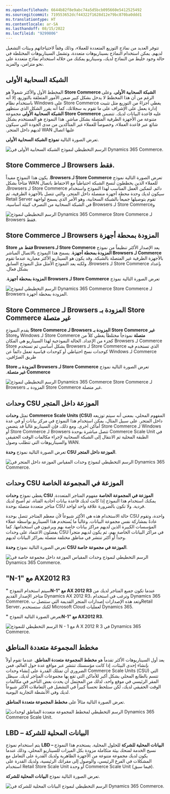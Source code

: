 ```yaml
---
ms.openlocfilehash: 6644b82f8e9abc74a5d5bcb095660e5412525492
ms.sourcegitcommit: 719553652dcf44322f1628d12e79bc870ba0ddd1
ms.translationtype: HT
ms.contentlocale: ar-SA
ms.lasthandoff: 08/15/2022
ms.locfileid: "9299806"
---
```

تتوفر العديد من نماذج التوزيع المتعددة للعملاء، وذلك وفقاً لاحتياجاتهم وبيئات التشغيل لديهم. يمكن استخدام النماذج بسيناريوهات متعددة، وتشمل السيناريوهات المختلطة في حالة وجود خليط من النماذج لديك، وسيناريو يمكنك من خلاله استخدام نماذج متعددة على نحو متزامن، والمزيد.

## <a name="cloud-1st"></a>الشبكة السحابية الأولى
 
المخطط الأول والأكثر شمولاً هو **Store Commerce الشبكة السحابية الأولى**. وعلى الرغم من أن هذا المخطط لا يدخل بشكل كبير ضمن الأمور المتعلقة بالتوزيع، إلا أنه يغطي أجزاءً من التوزيع مثل تثبيت ‏‫Store Commerce على Windows باستخدام نظام إدارة يعمل على الإشراف على ما تقوم به سجلاتك، كما أنه يقرر الشكل الذي ستظهر عليه قاعدة البيانات لديك. تتضمن **Store Commerce الشبكة السحابية الأولى** مجموعة متنوعة من الأجهزة الطرفية المتصلة بشكل مباشر. هذا النموذج هو المستخدم بشكل شائع عبر قاعدة العملاء، وخصوصاً للعملاء غير المتأكدين من مدى الجودة التي سيكون عليها اتصال WAN لديهم داخل المتجر. 

تعرض الصورة التالية **نموذج الشبكة السحابية الأولى**.

![الرسم التخطيطي لنموذج الشبكة السحابية الأولى في Dynamics 365 Commerce.](../media/cloud-first.png)
 
## <a name="store-commerce-for-browsers-only"></a>Store Commerce لـ Browsers فقط.

تعرض الصورة التالية نموذج **‏‫Store Commerce لـ Browsers**. يكون هذا النموذج مفيداً للعملاء الذين يخططون لنسخ الشبكة احتياطياً مع الاحتفاظ باتصال WAN متاحاً بشكل دائم. لتمكين العمل المناسب لهذا النموذج واستخدام ‏‫Store Commerce لـ Browsers، سيكون لديك وحدة محطة أجهزة منفصلة داخل المتجر، والتي تتصل بالأجهزة الطرفية، ثم تقوم بتوصيلها جميعاً بالشبكة السحابية، وهو الأمر الذي يسمح لواجهة Retail Server و‏‫Store Commerce لـ Browsers في الشبكة السحابية من التصرف كبيئة أساسية. 

![الرسم التخطيطي لنموذج Dynamics 365 Commerce Store Commerce لـ Browsers فقط.](../media/cloud-pos-only.png)
 
## <a name="store-commerce-for-browsers-whardware-station"></a>Store Commerce لـ Browsers المزودة بمحطة أجهزة‬

‏‫يعد الإصدار الأكثر تنظيماً من نموذج **Store Commerce لـ Browsers فقط** هو **‬‏‫Store Commerce لـ Browsers المزودة بمحطة أجهزة**. يسمح هذا النموذج بالاتصال المباشر بالأجهزة الطرفية غير المتصلة بالشبكة. وقد يكون هو السيناريو الأكثر معيارية عندما تقوم بإعداد Store Commerce لـ Browsers، ولكنه يعد النموذج الأمثل مثل النموذج السابق بشكل فعال. 

تعرض الصورة التالية نموذج **‏‫Store Commerce لـ Browsers المزودة بمحطة أجهزة**.

![الرسم التخطيطي لنموذج Dynamics 365 Commerce Store Commerce لـ Browsers المزودة بمحطة أجهزة.](../media/cloud-pos-hardware-station.png)

## <a name="store-commerce-for-browsers-wstore-commerce-offline"></a>Store Commerce لـ Browsers المزودة بـ Store Commerce غير متصلة

يقدم النموذج **Store Commerce لـ Browsers المزودة بـ Store Commerce غير متصلة** نموذجاً مختلطاً يغطي كلاً من ‏‫Store Commerce لـ Windows و‏‫Store Commerce لـ Browsers كجزء من الإعداد.‬ الحالة النموذجية لهذا السيناريو هي المكان الذي تستخدم فيه Store Commerce لـ Browsers بشكل أساسي ثم تستخدم Store Commerce لـ Windows كوحدات نسخ احتياطي أو كوحدات قياسية تعمل دائماً عن طريق الصرّافين.

تعرض الصورة التالية نموذج **‏‫Store Commerce لـ Browsers المزودة بـ Store Commerce غير متصلة**.

![الرسم التخطيطي لنموذج Dynamics 365 Commerce Store Commerce لـ Browsers المزودة بـ Store Commerce غير متصلة.](../media/cloud-pos-offline.png) 
 
## <a name="csu-deployed-in-store"></a>وحدات CSU الموزعة داخل المتجر

تمثل **وحدات Commerce Scale Units (‏CSU)** المفهوم المحلي، بمعنى أنه سيتم توزيعه داخل المتجر. على سبيل المثال، يمكن استخدام هذا النموذج في مركز بيانات أو في عدة أماكن أخرى. ومع ذلك، فإن السيناريو غالباً قد يتضمن Store Commerce لـ Windows أو Store Commerce لـ Browsers تتصل مباشرة بوحدة Commerce Scale Unit في الطبقة المحلية ثم الانتقال إلى الشبكة السحابية لإجراء مكالمات الوقت الحقيقي والسيناريوهات التي تتطلب وصول WAN. 

تعرض الصورة التالية نموذج **وحدة CSU الموزعة داخل المتجر**.
 
![الرسم التخطيطي لنموذج وحدات المقياس الموزعة داخل المتجر في Dynamics 365 Commerce.](../media/cloud-scale-unit-deployed-in-store.png) 

## <a name="csu-deployed-in-private-cloud"></a>وحدات CSU الموزعة في المجموعة الخاصة
 
يغطي نموذج **وحدات CSU الموزعة في المجموعة الخاصة** مفهوم المتاجر المتعددة. يمكنك استخدام هذا النموذج إذا كانت لديك قاعدة بيانات أحادية القناة، ثم أصبح لديك متاجر متعددة متصلة بوحدة CSU فردية. ولا تكون بالضرورة علاقة واحد لواحد. 

حالة الاستخدام هذه هي الأكثر شيوعاً لأن معظم المتاجر تتصل بوحدة CSU واحدة، وتقوم عادةً بمشاركة نفس مجموعة البيانات. وغالباً ما يُستخدم هذا السيناريو بواسطة عملاء المؤسسات الكبيرة الذين لديهم مراكز بيانات خاصة بهم ويرغبون في استخدامها. كما يفضلون الاعتماد على وحدات CSU في مراكز البيانات الخاصة بهم، ثم يكون لديهم متجراً وحداً أو أكثر تنتشر في مناطق مختلفة متصلة بمراكز البيانات لديهم. 

تعرض الصورة التالية نموذج **وحدة CSU الموزعة في مجموعة خاصة**.

![الرسم التخطيطي لنموذج وحدات المقياس الموزعة داخل مجموعة خاصة في Dynamics 365 Commerce.](../media/cloud-scale-unit-deployed-private-cloud.png) 

## <a name="n-1-with-ax-2012-r3"></a>"N-1" مع AX2012 R3
 
سيتم استخدام النموذج **"‏N-1" مع AX 2012 R3** عندما تكون جميع المتاجر لديك من متاجر الإصدار القديم Dynamics AX 2012 R3، وترغب في استخدام Dynamics 365 Commerce. وتعد هذه الإصدارات إصدارات المتجر القديمة التي ستتصل بRetail Server، لكنك ستستخدم Microsoft Cloud لعمليات Dynamics 365. 

تعرض الصورة التالية النموذج **"‏N-1" مع AX2012 R3**. 

![الرسم التخطيطي للنموذج N - 1 مع A X 2012 R 3 في Dynamics 365 Commerce.](../media/n1-ax2012r3.png) 

## <a name="multi-geo-cloud-topology"></a>مخطط المجموعة متعددة المناطق
   
يعد أول السيناريوهات الأكثر تقدماً هو **مخطط المجموعة متعددة المناطق**. عندما تقوم أولاً بإنشاء إحدى البيئات، إذا كانت مؤسستك تنتشر عبر مواقع عدة حول العالم، فمن الضروري أن تمتلك القدرة على إنشاء وحدات Commerce Scale Units (‏CSU) التي تتسم بالطابع المحلي بشكل أكبر للأماكن التي تقع بها مجموعات المتاجر لديك. سيظل المقر الرئيسي في موقع واحد، لذلك من المحتمل أن يحدث بعض التأخير في مكالمات الوقت الحقيقي لديك، لكن ستلحظ تحسناً كبيراً في التشغيل في التعاملات الأكثر شيوعاً لديك وفي الأنشطة التجارية اليومية.

تعرض الصورة التالية مثالاً على **مخطط المجموعة متعددة المناطق**.

![الرسم التخطيطي لمخطط المجموعة متعددة المناطق لوحدات Dynamics 365 Commerce Scale Unit.](../media/multi-geo-cloud-topology.png) 
 
## <a name="lbd--local-business-data"></a>LBD – البيانات المحلية للشركة

يتم استخدام نموذج **LBD – البيانات المحلية للشركة** للحلول المحلية. يستخدم هذا النموذج نسيج الخدمة لمنحك بيئة متكاملة مزودة بكل الميزات للسيناريو المحلي، وذلك عندما يكون لديك مجموعة متنوعة من الأجهزة الظاهرية ولديك القدرة على التعامل مع المشكلات في الفرع الرئيسي، والوصول إلى مقراتك الرئيسية، ولديك القدرة على استخدام Retail Store Scale Unit أو وحدة Commerce Scale Unit (فيما سبق).

تعرض الصورة التالية نموذج **البيانات المحلية للشركة**.


![الرسم التخطيطي لنموذج البيانات المحلية للشركة في Dynamics 365 Commerce.](../media/local-business-data-pattern.png)

